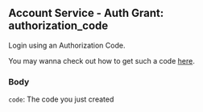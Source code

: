 ## Account Service - Auth Grant: authorization_code

Login using an Authorization Code.

You may wanna check out how to get such a code [here](../../../Web/Id/AuthorizationCode.md).

### Body

`code`: The code you just created
